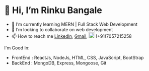# 👋  Hi,  I’m Rinku Bangale
- 🌱 I’m currently learning MERN | Full Stack Web Development
- 💞️ I’m looking to collaborate on web development
- 📫 How to reach me [LinkedIn](www.linkedin.com/in/rinku-bangale-599433155), [Gmail](bangalehemant@gmail.com), <img src="https://cdn.onlinewebfonts.com/svg/img_422484.png" alt="drawing" width="18px" /> (+91)7057215258


I'm Good In:
  - FrontEnd : ReactJs, NodeJs, HTML, CSS, JavaScript, BootStrap
  - BackEnd : MongoDB, Express, Mongoose, Git

<!---
rinkubangale/rinkubangale is a ✨ special ✨ repository because its `README.md` (this file) appears on your GitHub profile.
You can click the Preview link to take a look at your changes.
--->
